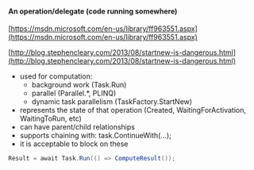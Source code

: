 

#### An operation/delegate (code running somewhere)


[https://msdn.microsoft.com/en-us/library/ff963551.aspx](https://msdn.microsoft.com/en-us/library/ff963551.aspx)

[http://blog.stephencleary.com/2013/08/startnew-is-dangerous.html](http://blog.stephencleary.com/2013/08/startnew-is-dangerous.html)

- used for computation:
    * background work (Task.Run)
    * parallel (Parallel.*, PLINQ)
    * dynamic task parallelism (TaskFactory.StartNew)
- represents the state of that operation (Created, WaitingForActivation, WaitingToRun, etc)
- can have parent/child relationships
- supports chaining with: task.ContinueWith(...);
- it is acceptable to block on these

```c#
Result = await Task.Run(() => ComputeResult());
```
